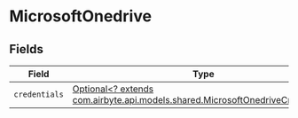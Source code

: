 # MicrosoftOnedrive


## Fields

| Field                                                                                                                                 | Type                                                                                                                                  | Required                                                                                                                              | Description                                                                                                                           |
| ------------------------------------------------------------------------------------------------------------------------------------- | ------------------------------------------------------------------------------------------------------------------------------------- | ------------------------------------------------------------------------------------------------------------------------------------- | ------------------------------------------------------------------------------------------------------------------------------------- |
| `credentials`                                                                                                                         | [Optional<? extends com.airbyte.api.models.shared.MicrosoftOnedriveCredentials>](../../models/shared/MicrosoftOnedriveCredentials.md) | :heavy_minus_sign:                                                                                                                    | N/A                                                                                                                                   |